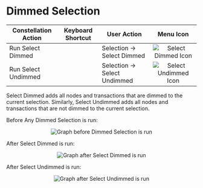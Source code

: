 # Dimmed Selection

<table class="table table-striped">
<thead>
<tr class="header">
<th>Constellation Action</th>
<th>Keyboard Shortcut</th>
<th>User Action</th>
<th style="text-align: center;">Menu Icon</th>
</tr>
</thead>
<tbody>
<tr class="odd">
<td>Run Select Dimmed</td>
<td></td>
<td>Selection -&gt; Select Dimmed</td>
<td style="text-align: center;"><img src="../ext/docs/CoreVisualGraph/src/au/gov/asd/tac/constellation/graph/visual/resources/select_dimmed.png" alt="Select Dimmed Icon" /></td>
</tr>
<tr class="even">
<td>Run Select Undimmed</td>
<td></td>
<td>Selection -&gt; Select Undimmed</td>
<td style="text-align: center;"><img src="../ext/docs/CoreVisualGraph/src/au/gov/asd/tac/constellation/graph/visual/resources/select_undimmed.png" alt="Select Undimmed Icon" /></td>
</tr>
</tbody>
</table>

Select Dimmed adds all nodes and transactions that are dimmed to the
current selection. Similarly, Select Undimmed adds all nodes and
transactions that are not dimmed to the current selection.

Before Any Dimmed Selection is run:

<div style="text-align: center">

<img src="../ext/docs/CoreVisualGraph/src/au/gov/asd/tac/constellation/graph/visual/resources/SelectDimmedBefore.png" alt="Graph before Dimmed Selection is
run" />

</div>

After Select Dimmed is run:

<div style="text-align: center">

<img src="../ext/docs/CoreVisualGraph/src/au/gov/asd/tac/constellation/graph/visual/resources/SelectDimmedAfter.png" alt="Graph after Select Dimmed is
run" />

</div>

After Select Undimmed is run:

<div style="text-align: center">

<img src="../ext/docs/CoreVisualGraph/src/au/gov/asd/tac/constellation/graph/visual/resources/SelectUndimmedAfter.png" alt="Graph after Select Undimmed is
run" />

</div>
